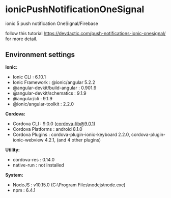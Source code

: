 # ionicPushNotificationOneSignal
ionic 5 push notification OneSignal/Firebase

follow this tutorial https://devdactic.com/push-notifications-ionic-onesignal/ for more detail.

## Environment settings 

**Ionic:**
  - Ionic CLI                     : 6.10.1
  - Ionic Framework               : @ionic/angular 5.2.2
  - @angular-devkit/build-angular : 0.901.9
  - @angular-devkit/schematics    : 9.1.9
  - @angular/cli                  : 9.1.9
  - @ionic/angular-toolkit        : 2.2.0

**Cordova:**
  - Cordova CLI       : 9.0.0 (cordova-lib@9.0.1)
  - Cordova Platforms : android 8.1.0
  - Cordova Plugins   : cordova-plugin-ionic-keyboard 2.2.0, cordova-plugin-ionic-webview 4.2.1, (and 4 other plugins)

**Utility:**
  - cordova-res : 0.14.0
  - native-run  : not installed

**System:**
  - NodeJS            : v10.15.0 (C:\Program Files\nodejs\node.exe)
  - npm               : 6.4.1
